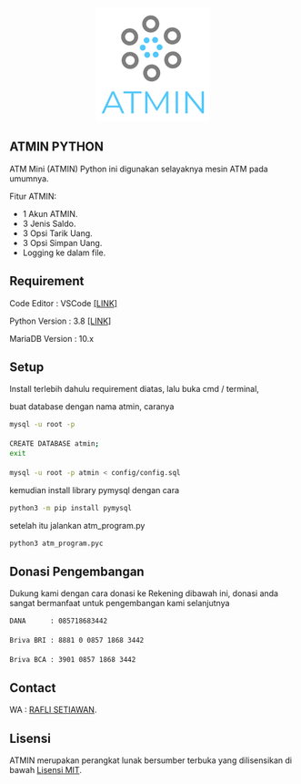 <p align="center"><img src="assets/img/logo.png" width="200"></p>


## ATMIN PYTHON

ATM Mini (ATMIN) Python ini digunakan selayaknya mesin ATM pada umumnya.

Fitur ATMIN:

- 1 Akun ATMIN.
- 3 Jenis Saldo.
- 3 Opsi Tarik Uang.
- 3 Opsi Simpan Uang.
- Logging ke dalam file.

## Requirement

Code Editor : VSCode [[LINK]](https://code.visualstudio.com/download)

Python Version : 3.8 [[LINK]](https://www.python.org/downloads/release/python-386/)

MariaDB Version : 10.x

## Setup

Install terlebih dahulu requirement diatas, lalu buka cmd / terminal, 

buat database dengan nama atmin, caranya

```bash
mysql -u root -p

CREATE DATABASE atmin;
exit

mysql -u root -p atmin < config/config.sql
```


kemudian install library pymysql dengan cara

```bash
python3 -m pip install pymysql
```

setelah itu jalankan atm_program.py

```bash
python3 atm_program.pyc
```

## Donasi Pengembangan

Dukung kami dengan cara donasi ke Rekening dibawah ini, donasi anda sangat bermanfaat untuk pengembangan kami selanjutnya

```bash
DANA      : 085718683442

Briva BRI : 8881 0 0857 1868 3442

Briva BCA : 3901 0857 1868 3442
```

## Contact
WA : [RAFLI SETIAWAN](https://wa.me/6285702429294).

## Lisensi

ATMIN merupakan perangkat lunak bersumber terbuka yang dilisensikan di bawah [Lisensi MIT](https://opensource.org/licenses/MIT).